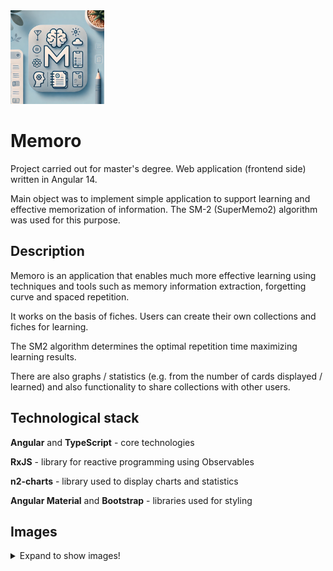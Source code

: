 <img  width="150" height="150" src="readme/icon.png" alt="Memoro icon">

# Memoro

Project carried out for master's degree. 
Web application (frontend side) written in Angular 14.

Main object was to implement simple application to support learning and effective memorization of information.
The SM-2 (SuperMemo2) algorithm was used for this purpose.

## Description

Memoro is an application that enables much more effective learning using techniques and tools such as memory information extraction, forgetting curve and spaced repetition. 

It works on the basis of fiches. Users can create their own collections and fiches for learning. 

The SM2 algorithm determines the optimal repetition time maximizing learning results. 

There are also graphs / statistics (e.g. from the number of cards displayed / learned) and also functionality to share collections with other users.

## Technological stack

**Angular** and **TypeScript** - core technologies

**RxJS** - library for reactive programming using Observables

**n2-charts** - library used to display charts and statistics

**Angular Material** and **Bootstrap** - libraries used for styling

## Images
<details>
<summary>
  Expand to show images!
</summary>
  <img src="readme/collections.png"/> <br />
  <hr style="margin-top: 20px; margin-bottom: 20px;"/>
  <img src="readme/creating_collection.png"/> <br />
  <hr style="margin-top: 20px; margin-bottom: 20px;"/>
  <img src="readme/filter.png"/> <br />
  <hr style="margin-top: 20px; margin-bottom: 20px;"/>
  <img src="readme/learning.png"/> <br />
  <hr style="margin-top: 20px; margin-bottom: 20px;"/>
  <img src="readme/statistics.png"/> <br />
</details>
